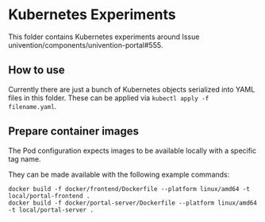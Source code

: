 # Kubernetes Experiments

This folder contains Kubernetes experiments around Issue
univention/components/univention-portal#555.


## How to use

Currently there are just a bunch of Kubernetes objects serialized into YAML
files in this folder. These can be applied via `kubectl apply -f filename.yaml`.


## Prepare container images

The Pod configuration expects images to be available locally with a specific tag
name.

They can be made available with the following example commands:

```
docker build -f docker/frontend/Dockerfile --platform linux/amd64 -t local/portal-frontend .
docker build -f docker/portal-server/Dockerfile --platform linux/amd64 -t local/portal-server .
```

